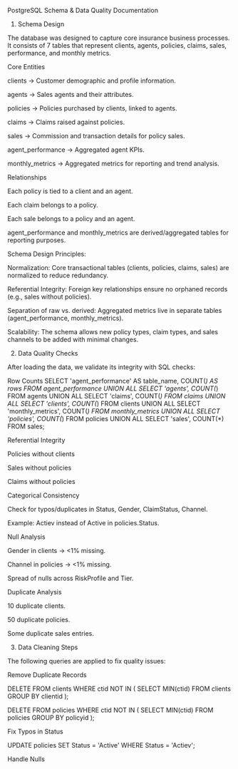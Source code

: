 PostgreSQL Schema & Data Quality Documentation
1. Schema Design

The database was designed to capture core insurance business processes. It consists of 7 tables that represent clients, agents, policies, claims, sales, performance, and monthly metrics.

Core Entities

clients → Customer demographic and profile information.

agents → Sales agents and their attributes.

policies → Policies purchased by clients, linked to agents.

claims → Claims raised against policies.

sales → Commission and transaction details for policy sales.

agent_performance → Aggregated agent KPIs.

monthly_metrics → Aggregated metrics for reporting and trend analysis.

Relationships

Each policy is tied to a client and an agent.

Each claim belongs to a policy.

Each sale belongs to a policy and an agent.

agent_performance and monthly_metrics are derived/aggregated tables for reporting purposes.

Schema Design Principles:

Normalization: Core transactional tables (clients, policies, claims, sales) are normalized to reduce redundancy.

Referential Integrity: Foreign key relationships ensure no orphaned records (e.g., sales without policies).

Separation of raw vs. derived: Aggregated metrics live in separate tables (agent_performance, monthly_metrics).

Scalability: The schema allows new policy types, claim types, and sales channels to be added with minimal changes.

2. Data Quality Checks

After loading the data, we validate its integrity with SQL checks:

Row Counts
SELECT 'agent_performance' AS table_name, COUNT(*) AS rows FROM agent_performance
UNION ALL
SELECT 'agents', COUNT(*) FROM agents
UNION ALL
SELECT 'claims', COUNT(*) FROM claims
UNION ALL
SELECT 'clients', COUNT(*) FROM clients
UNION ALL
SELECT 'monthly_metrics', COUNT(*) FROM monthly_metrics
UNION ALL
SELECT 'policies', COUNT(*) FROM policies
UNION ALL
SELECT 'sales', COUNT(*) FROM sales;

Referential Integrity

Policies without clients

Sales without policies

Claims without policies

Categorical Consistency

Check for typos/duplicates in Status, Gender, ClaimStatus, Channel.

Example: Actiev instead of Active in policies.Status.

Null Analysis

Gender in clients → <1% missing.

Channel in policies → <1% missing.

Spread of nulls across RiskProfile and Tier.

Duplicate Analysis

10 duplicate clients.

50 duplicate policies.

Some duplicate sales entries.

3. Data Cleaning Steps

The following queries are applied to fix quality issues:

Remove Duplicate Records

DELETE FROM clients 
WHERE ctid NOT IN (
  SELECT MIN(ctid) FROM clients GROUP BY clientid
);

DELETE FROM policies
WHERE ctid NOT IN (
  SELECT MIN(ctid) FROM policies GROUP BY policyid
);


Fix Typos in Status

UPDATE policies
SET Status = 'Active'
WHERE Status = 'Actiev';


Handle Nulls
